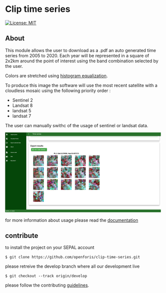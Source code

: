 # Clip time series

[![License: MIT](https://img.shields.io/badge/License-MIT-yellow.svg)](https://opensource.org/licenses/MIT)

## About 

This module allows the user to download as a .pdf an auto generated time series from 2005 to 2020. 
Each year will be represented in a square of 2x2km around the point of interest using the band combination selected by the user. 

Colors are stretched using [histogram equalization](https://en.wikipedia.org/wiki/Histogram_equalization).

To produce this image the software will use the most recent satellite with a cloudless mosaic using the following priority order :
- Sentinel 2
- Landsat 8
- landsat 5
- landsat 7

The user can manually swithc of the usage of sentinel or landsat data. 

![full_app](./doc/img/full_app.png)

for more information about usage please read the [documentation](./doc/en.rst)

## contribute
to install the project on your SEPAL account 
```
$ git clone https://github.com/openforis/clip-time-series.git
```

please retreive the develop branch where all our development live
```
$ git checkout --track origin/develop
```

please follow the contributing [guidelines](CONTRIBUTING.md).

